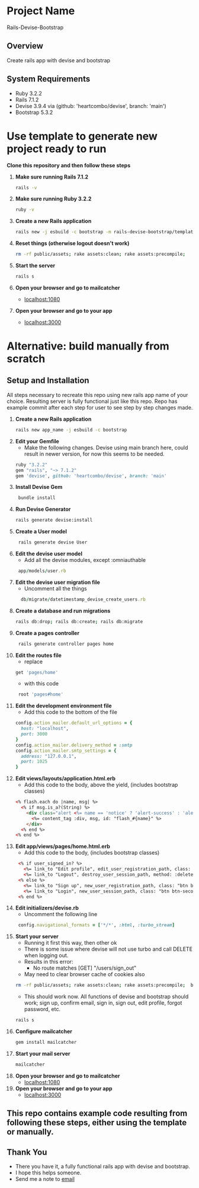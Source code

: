 # Project Name
Rails-Devise-Bootstrap

## Overview
Create rails app with devise and bootstrap

## System Requirements
- Ruby 3.2.2
- Rails 7.1.2
- Devise 3.9.4 via (github: 'heartcombo/devise', branch: 'main')
- Bootstrap 5.3.2

# Use template to generate new project ready to run

**Clone this repository and then follow these steps**

1. **Make sure running Rails 7.1.2**
   ```bash
   rails -v
   ```
2. **Make sure running Ruby 3.2.2**
   ```bash
   ruby -v
   ```

3. **Create a new Rails application**
   ```bash
   rails new -j esbuild -c bootstrap -m rails-devise-bootstrap/template.rb new_app_name
   ```

4. **Reset things (otherwise logout doesn't work)**
   ```bash
   rm -rf public/assets; rake assets:clean; rake assets:precompile;
   ```

5. **Start the server**
   ```bash
   rails s
   ```
6. **Open your browser and go to mailcatcher**
   - [localhost:1080](http://localhost:1080/)

7. **Open your browser and go to your app**
   - [localhost:3000](http://localhost:3000/)


# Alternative: build manually from scratch

## Setup and Installation
   All steps necessary to recreate this repo using new rails app name of your choice. Resulting server is fully functional just like this repo. Repo has example commit after each step for user to see step by step changes made.
1. **Create a new Rails application**
   ```bash
   rails new app_name -j esbuild -c bootstrap
   ```
2. **Edit your Gemfile**
   - Make the following changes. Devise using main branch here, could result in newer version, for now this seems to be needed.
   ```ruby
   ruby "3.2.2"
   gem "rails", "~> 7.1.2"
   gem 'devise', github: 'heartcombo/devise', branch: 'main'
   ```
3. **Install Devise Gem**
   ```bash
    bundle install
    ```
4. **Run Devise Generator**
   ```bash
   rails generate devise:install
   ```
5. **Create a User model**
   ```bash
    rails generate devise User
    ```
6. **Edit the devise user model**
   - Add all the devise modules, except :omniauthable
   ```ruby
    app/models/user.rb
    ```
7. **Edit the devise user migration file**
   - Uncomment all the things
   ```ruby
     db/migrate/datetimestamp_devise_create_users.rb
   ```
8. **Create a database and run migrations**
   ```bash
   rails db:drop; rails db:create; rails db:migrate
   ```
9. **Create a pages controller**
    ```bash
     rails generate controller pages home
    ```
10. **Edit the routes file**
    - replace
    ```ruby
    get 'pages/home'
    ```
    - with this code
    ```ruby
     root 'pages#home'
    ```
11. **Edit the development environment file**
      - Add this code to the bottom of the file
    ```ruby
    config.action_mailer.default_url_options = {
      host: "localhost",
      port: 3000
    }
    config.action_mailer.delivery_method = :smtp
    config.action_mailer.smtp_settings = {
      address: "127.0.0.1",
      port: 1025
    }
    ```
12. **Edit views/layouts/application.html.erb**
    - Add this code to the body, above the yield, (includes bootstrap classes)
    ```html
    <% flash.each do |name, msg| %>
      <% if msg.is_a?(String) %>
        <div class="alert <%= name == 'notice' ? 'alert-success' : 'alert-danger' %>">
          <%= content_tag :div, msg, id: "flash_#{name}" %>
        </div>
      <% end %>
    <% end %>
    ```
13. **Edit app/views/pages/home.html.erb**
    - Add this code to the body, (includes bootstrap classes)
    ```html
     <% if user_signed_in? %>
       <%= link_to "Edit profile", edit_user_registration_path, class: "btn btn-primary" %>
       <%= link_to "Logout", destroy_user_session_path, method: :delete, data: { turbo_method: :delete }, class: "btn btn-danger" %>
     <% else %>
       <%= link_to "Sign up", new_user_registration_path, class: "btn btn-success" %>
       <%= link_to "Login", new_user_session_path, class: "btn btn-secondary" %>
     <% end %>
    ```
14. **Edit initializers/devise.rb**
    - Uncomment the following line
    ```ruby
     config.navigational_formats = ['*/*', :html, :turbo_stream]
    ```
15. **Start your server**
    - Running it first this way, then other ok
    - There is some issue where devise will not use turbo and call DELETE when logging out.
    - Results in this error:
      - No route matches [GET] "/users/sign_out"
    - May need to clear browser cache of cookies also
    ```bash
    rm -rf public/assets; rake assets:clean; rake assets:precompile;  bin/dev
    ```
    - This should work now. All functions of devise and bootstrap should work; sign up, confirm email, sign in, sign out, edit profile, forgot password, etc.
    ```bash
    rails s
    ```
16. **Configure mailcatcher**
    ```bash
    gem install mailcatcher
    ```
17. **Start your mail server**
    ```bash
    mailcatcher
    ```
18. **Open your browser and go to mailcatcher**
    - [localhost:1080](http://localhost:1080/)
19. **Open your browser and go to your app**
    - [localhost:3000](http://localhost:3000/)

## This repo contains example code resulting from following these steps, either using the template or manually.

## Thank You
- There you have it, a fully functional rails app with devise and bootstrap.
- I hope this helps someone.
- Send me a note to [email](mailto:jh1463@gmail.com)